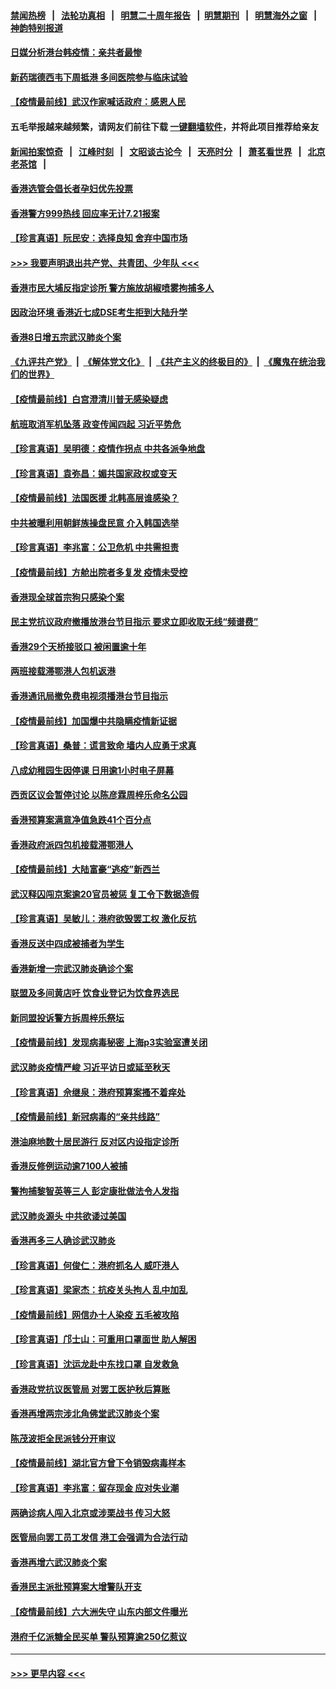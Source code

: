#### [禁闻热榜](热点新闻.md?=0)  &nbsp;&nbsp;|&nbsp;&nbsp; [法轮功真相](https://github.com/gfw-breaker/truth/blob/master/README.md?=0) &nbsp;&nbsp;|&nbsp;&nbsp; [明慧二十周年报告](https://github.com/gfw-breaker/mh-reports/blob/master/README.md?=0) &nbsp;&nbsp;|&nbsp;&nbsp;[明慧期刊](https://github.com/gfw-breaker/mh-qikan) &nbsp;&nbsp;|&nbsp;&nbsp; [明慧海外之窗](https://github.com/gfw-breaker/mh-news/blob/master/README.md?=0) &nbsp;&nbsp;|&nbsp;&nbsp; [神韵特别报道](https://github.com/gfw-breaker/mh-news/blob/master/shenyun.md?=0)
#### [日媒分析港台韩疫情：亲共者最惨](../pages/nsc415/n11928776.md?t=03101702) 
#### [新药瑞德西韦下周抵港 多间医院参与临床试验](../pages/nsc415/n11928462.md?t=03101702) 
#### [【疫情最前线】武汉作家喊话政府：感恩人民](../pages/nsc415/n11927940.md?t=03101702) 
#### 五毛举报越来越频繁，请网友们前往下载 [一键翻墙软件](https://github.com/gfw-breaker/ssr-accounts)，并将此项目推荐给亲友
#### [新闻拍案惊奇](https://github.com/gfw-breaker/banned-news/blob/master/pages/link4.md) &nbsp;&nbsp;|&nbsp;&nbsp; [江峰时刻](https://github.com/gfw-breaker/banned-news/blob/master/pages/link4.md) &nbsp;&nbsp;|&nbsp;&nbsp; [文昭谈古论今](https://github.com/gfw-breaker/banned-news/blob/master/pages/link4.md) &nbsp;&nbsp;|&nbsp;&nbsp; [天亮时分](https://github.com/gfw-breaker/banned-news/blob/master/pages/link4.md) &nbsp;&nbsp;|&nbsp;&nbsp; [萧茗看世界](https://github.com/gfw-breaker/banned-news/blob/master/pages/link4.md) &nbsp;&nbsp;|&nbsp;&nbsp; [北京老茶馆](https://github.com/gfw-breaker/banned-news/blob/master/pages/link4.md) &nbsp;&nbsp;|&nbsp;&nbsp; 
#### [香港选管会倡长者孕妇优先投票](../pages/nsc415/n11928449.md?t=03101702) 
#### [香港警方999热线 回应率无计7.21报案](../pages/nsc415/n11928448.md?t=03101702) 
#### [【珍言真语】阮民安：选择良知 舍弃中国市场](../pages/nsc415/n11927705.md?t=03101702) 
#### [>>> 我要声明退出共产党、共青团、少年队 <<<](https://github.com/begood0513/goodnews/blob/master/quit/letter.md) 
#### [香港市民大埔反指定诊所 警方施放胡椒喷雾拘捕多人](../pages/nsc415/n11925774.md?t=03101702) 
#### [因政治环境 香港近七成DSE考生拒到大陆升学](../pages/nsc415/n11925759.md?t=03101702) 
#### [香港8日增五宗武汉肺炎个案](../pages/nsc415/n11925736.md?t=03101702) 
#### [《九评共产党》](https://github.com/begood0513/9ping.md/blob/master/README.md) &nbsp;|&nbsp; [《解体党文化》](../../../../jtdwh.md/blob/master/README.md)  &nbsp;|&nbsp; [《共产主义的终极目的》](../../../../gczydzjmd.md/blob/master/README.md) &nbsp;|&nbsp; [《魔鬼在统治我们的世界》](../../../../mgztzwmdsj.md/blob/master/README.md) 
#### [【疫情最前线】白宫澄清川普无感染疑虑](../pages/nsc415/n11925567.md?t=03101702) 
#### [航班取消军机坠落 政变传闻四起 习近平势危](../pages/nsc415/n11925467.md?t=03101702) 
#### [【珍言真语】吴明德：疫情作拐点 中共各派争地盘](../pages/nsc415/n11925299.md?t=03101702) 
#### [【珍言真语】袁弥昌：媚共国家政权或变天](../pages/nsc415/n11923199.md?t=03101702) 
#### [【疫情最前线】法国医援 北韩高层谁感染？](../pages/nsc415/n11920850.md?t=03101702) 
#### [中共被曝利用朝鲜族操盘民意 介入韩国选举](../pages/nsc415/n11921006.md?t=03101702) 
#### [【珍言真语】李兆富：公卫危机 中共需担责](../pages/nsc415/n11920422.md?t=03101702) 
#### [【疫情最前线】方舱出院者多复发 疫情未受控](../pages/nsc415/n11918637.md?t=03101702) 
#### [香港现全球首宗狗只感染个案](../pages/nsc415/n11918710.md?t=03101702) 
#### [民主党抗议政府撤播放港台节目指示 要求立即收取无线“频谱费”](../pages/nsc415/n11918681.md?t=03101702) 
#### [香港29个天桥接驳口 被闲置逾十年](../pages/nsc415/n11918654.md?t=03101702) 
#### [两班接载滞鄂港人包机返港](../pages/nsc415/n11915855.md?t=03101702) 
#### [香港通讯局撤免费电视须播港台节目指示](../pages/nsc415/n11915831.md?t=03101702) 
#### [【疫情最前线】加国爆中共隐瞒疫情新证据](../pages/nsc415/n11915482.md?t=03101702) 
#### [【珍言真语】桑普：谎言致命 墙内人应勇于求真](../pages/nsc415/n11915169.md?t=03101702) 
#### [八成幼稚园生因停课 日用逾1小时电子屏幕](../pages/nsc415/n11913263.md?t=03101702) 
#### [西贡区议会暂停讨论 以陈彦霖周梓乐命名公园](../pages/nsc415/n11913248.md?t=03101702) 
#### [香港预算案满意净值急跌41个百分点](../pages/nsc415/n11913236.md?t=03101702) 
#### [香港政府派四包机接载滞鄂港人](../pages/nsc415/n11913211.md?t=03101702) 
#### [【疫情最前线】大陆富豪“逃疫”新西兰](../pages/nsc415/n11913160.md?t=03101702) 
#### [武汉释囚闯京案逾20官员被惩 复工令下数据造假](../pages/nsc415/n11912743.md?t=03101702) 
#### [【珍言真语】吴敏儿：港府欲毁罢工权 激化反抗](../pages/nsc415/n11912457.md?t=03101702) 
#### [香港反送中四成被捕者为学生](../pages/nsc415/n11910730.md?t=03101702) 
#### [香港新增一宗武汉肺炎确诊个案](../pages/nsc415/n11910724.md?t=03101702) 
#### [联盟及多间黄店吁 饮食业登记为饮食界选民](../pages/nsc415/n11910718.md?t=03101702) 
#### [新同盟投诉警方拆周梓乐祭坛](../pages/nsc415/n11910707.md?t=03101702) 
#### [【疫情最前线】发现病毒秘密 上海p3实验室遭关闭](../pages/nsc415/n11910640.md?t=03101702) 
#### [武汉肺炎疫情严峻 习近平访日或延至秋天](../pages/nsc415/n11910570.md?t=03101702) 
#### [【珍言真语】佘继泉：港府预算案搔不着痒处](../pages/nsc415/n11910011.md?t=03101702) 
#### [【疫情最前线】新冠病毒的“亲共线路”](../pages/nsc415/n11907734.md?t=03101702) 
#### [港油麻地数十居民游行 反对区内设指定诊所](../pages/nsc415/n11907900.md?t=03101702) 
#### [香港反修例运动逾7100人被捕](../pages/nsc415/n11907922.md?t=03101702) 
#### [警拘捕黎智英等三人 彭定康批做法令人发指](../pages/nsc415/n11907905.md?t=03101702) 
#### [武汉肺炎源头 中共欲诿过美国](../pages/nsc415/n11907665.md?t=03101702) 
#### [香港再多三人确诊武汉肺炎](../pages/nsc415/n11907846.md?t=03101702) 
#### [【珍言真语】何俊仁：港府抓名人 威吓港人](../pages/nsc415/n11907561.md?t=03101702) 
#### [【珍言真语】梁家杰：抗疫关头拘人 乱中加乱](../pages/nsc415/n11907444.md?t=03101702) 
#### [【疫情最前线】网信办十人染疫 五毛被攻陷](../pages/nsc415/n11903757.md?t=03101702) 
#### [【珍言真语】邝士山：可重用口罩面世 助人解困](../pages/nsc415/n11903875.md?t=03101702) 
#### [【珍言真语】沈运龙赴中东找口罩 自发救急](../pages/nsc415/n11903291.md?t=03101702) 
#### [香港政党抗议医管局 对罢工医护秋后算账](../pages/nsc415/n11901746.md?t=03101702) 
#### [香港再增两宗涉北角佛堂武汉肺炎个案](../pages/nsc415/n11901737.md?t=03101702) 
#### [陈茂波拒全民派钱分开审议](../pages/nsc415/n11901672.md?t=03101702) 
#### [【疫情最前线】湖北官方曾下令销毁病毒样本](../pages/nsc415/n11901518.md?t=03101702) 
#### [【珍言真语】李兆富：留存现金 应对失业潮](../pages/nsc415/n11901448.md?t=03101702) 
#### [两确诊病人闯入北京或涉栗战书 传习大怒](../pages/nsc415/n11901180.md?t=03101702) 
#### [医管局向罢工员工发信 港工会强调为合法行动](../pages/nsc415/n11898870.md?t=03101702) 
#### [香港再增六武汉肺炎个案](../pages/nsc415/n11898843.md?t=03101702) 
#### [香港民主派批预算案大增警队开支](../pages/nsc415/n11898813.md?t=03101702) 
#### [【疫情最前线】六大洲失守 山东内部文件曝光](../pages/nsc415/n11898455.md?t=03101702) 
#### [港府千亿派糖全民买单 警队预算逾250亿惹议](../pages/nsc415/n11898608.md?t=03101702) 

----
#### [ >>> 更早内容 <<< ](../indexes/nsc415-earlier.md)
